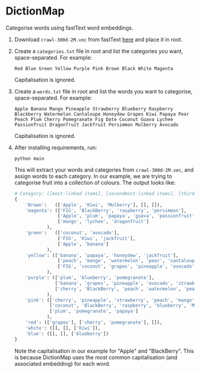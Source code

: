 # DictionMap

Categorise words using fastText word embeddings.

1. Download `crawl-300d-2M.vec` from fastText [here](https://fasttext.cc/docs/en/english-vectors.html) and place it in root.

2. Create a `categories.txt` file in root and list the categories you want, space-separated. For example:
    ```
    Red Blue Green Yellow Purple Pink Brown Black White Magenta
    ```
    Capitalisation is ignored.

3. Create a `words.txt` file in root and list the words you want to categorise, space-separated. For example:
    ```
    Apple Banana Mango Pineapple Strawberry Blueberry Raspberry Blackberry Watermelon Cantaloupe Honeydew Grapes Kiwi Papaya Pear Peach Plum Cherry Pomegranate Fig Date Coconut Guava Lychee Passionfruit Dragonfruit Jackfruit Persimmon Mulberry Avocado
    ```
    Capitalisation is ignored.

4. After installing requirements, run:
    ```
    python main
    ```

    This will extract your words and categories from `crawl-300d-2M.vec`, and assign words to each category. In our example, we are trying to categorise fruit into a collection of colours. The output looks like:

    ```python
    # Category: ([most-linked items], [secondmost-linked items], [thirdmost-linked items]).
    {
        'Brown':   (['Apple', 'Kiwi', 'Mulberry'], [], []),
        'magenta': (['FIG', 'BlackBerry', 'raspberry', 'persimmon'],
                    ['Apple', 'plum', 'papaya', 'guava', 'passionfruit'],
                    ['mango', 'lychee', 'dragonfruit']
                ),
        'green':   (['coconut', 'avocado'],
                    ['FIG', 'Kiwi', 'jackfruit'],
                    ['Apple', 'banana']
                ),
        'yellow': (['banana', 'papaya', 'honeydew', 'jackfruit'],
                    ['peach', 'mango', 'watermelon', 'pear', 'cantaloupe'],
                    ['FIG', 'coconut', 'grapes', 'pineapple', 'avocado', 'strawberry', 'guava', 'persimmon']
                ),
        'purple': (['plum', 'blueberry', 'pomegranate'],
                   ['banana', 'grapes', 'pineapple', 'avocado', 'strawberry', 'lychee', 'persimmon', 'dragonfruit'],
                   ['cherry', 'BlackBerry', 'peach', 'watermelon', 'pear', 'raspberry', 'Mulberry', 'cantaloupe', 'passionfruit', 'honeydew', 'jackfruit']
                ),
        'pink': (['cherry', 'pineapple', 'strawberry', 'peach', 'mango', 'watermelon', 'pear', 'cantaloupe', 'guava', 'lychee', 'passionfruit', 'dragonfruit'],
                 ['coconut', 'BlackBerry', 'raspberry', 'blueberry', 'Mulberry', 'honeydew'],
                 ['plum', 'pomegranate', 'papaya']
                ),
        'red': (['grapes'], ['cherry', 'pomegranate'], []),
        'white': ([], [], ['Kiwi']),
        'blue': ([], [], ['blueberry'])
    }
    ```

    Note the capitalisation in our example for "Apple" and "BlackBerry". This is because DictionMap uses the most common capitalisation (and associated embedding) for each word.